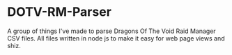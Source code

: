 # DOTV-RM-Parser
A group of things I've made to parse Dragons Of The Void Raid Manager CSV files. All files written in node js to make it easy for web page views and shiz.
